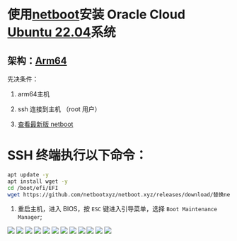 # 使用[netboot](https://github.com/netbootxyz/netboot.xyz)安装 Oracle Cloud [Ubuntu 22.04]()系统

## 架构：[Arm64]()

先决条件：

1. arm64主机

2. ssh 连接到主机 （root 用户）

3. [查看最新版 netboot](https://github.com/netbootxyz/netboot.xyz)

# SSH 终端执行以下命令：
```bash
apt update -y
apt install wget -y
cd /boot/efi/EFI
wget https://github.com/netbootxyz/netboot.xyz/releases/download/替换netboot最新版本号/netboot.xyz-arm64.efi
```
1. 重启主机，进入 BIOS，按 `ESC` 键进入引导菜单，选择 `Boot Maintenance Manager`;
<img src="https://github.com/Skyler-May/OracleCloud-ReSystem/blob/main/Ubuntu/img/1.png" />
<img src="https://github.com/Skyler-May/OracleCloud-ReSystem/blob/main/Ubuntu/img/2.png" />
<img src="https://github.com/Skyler-May/OracleCloud-ReSystem/blob/main/Ubuntu/img/3.png" />
<img src="https://github.com/Skyler-May/OracleCloud-ReSystem/blob/main/Ubuntu/img/4.png" />
<img src="https://github.com/Skyler-May/OracleCloud-ReSystem/blob/main/Ubuntu/img/5.png" />
<img src="https://github.com/Skyler-May/OracleCloud-ReSystem/blob/main/Ubuntu/img/6.png" />
<img src="https://github.com/Skyler-May/OracleCloud-ReSystem/blob/main/Ubuntu/img/7.png" />
<img src="https://github.com/Skyler-May/OracleCloud-ReSystem/blob/main/Ubuntu/img/8.png" />
<img src="https://github.com/Skyler-May/OracleCloud-ReSystem/blob/main/Ubuntu/img/9.png" />
<img src="https://github.com/Skyler-May/OracleCloud-ReSystem/blob/main/Ubuntu/img/10.png" />
<img src="https://github.com/Skyler-May/OracleCloud-ReSystem/blob/main/Ubuntu/img/11.png" />
<img src="https://github.com/Skyler-May/OracleCloud-ReSystem/blob/main/Ubuntu/img/12.png" />





















<!-- # 必要的修改，（如不修改此项，在 SSH 终端切换到 root 用户时会多一步密码验证）
## 1.打开终端并输入以下命令以编辑sudoers文件：
```bash
sudo visudo
```
## 2.在打开的文件中找到这一行：
```bash
%sudo   ALL=(ALL:ALL) ALL
```
## 3.在这一行下面添加一行来允许特定用户在使用sudo时不需要输入密码。比如，假设你的用户名是ubuntu：
```bash
ubuntu   ALL=(ALL) NOPASSWD: ALL
```
## 4.`Ctrl + x` 输入 `y` 回车
```bash
sudo -k
sudo -i
```
## 此时在切换 `root` 用户时无需密码验证。 -->
